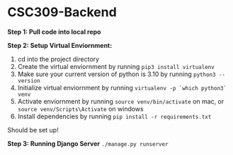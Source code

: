 # CSC309-Backend

**Step 1: Pull code into local repo**

**Step 2: Setup Virtual Enviornment:**

1. cd into the project directory
2. Create the virtual enviornment by running `pip3 install virtualenv`
3. Make sure your current version of python is 3.10 by running `python3 --version`
4. Initialize virtual enviornment by running `` virtualenv -p `which python3` venv ``
5. Activate enviornment by running `source venv/bin/activate` on mac, or `source venv/Scripts\Activate` on windows
6. Install dependencies by running `pip install -r requirements.txt`

Should be set up!

**Step 3: Running Django Server**
`./manage.py runserver`
